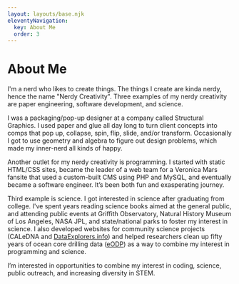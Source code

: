 ```yaml
---
layout: layouts/base.njk
eleventyNavigation:
  key: About Me
  order: 3
---
```


# About Me

I'm a nerd who likes to create things. The things I create are kinda nerdy, hence the name "Nerdy Creativity". Three examples of my nerdy creativity are paper engineering, software development, and science.

I was a packaging/pop-up designer at a company called Structural Graphics. I used paper and glue all day long to turn client concepts into comps that pop up, collapse, spin, flip, slide, and/or transform. Occasionally I got to use geometry and algebra to figure out design problems, which made my inner-nerd all kinds of happy.

Another outlet for my nerdy creativity is programming. I started with static HTML/CSS sites, became the leader of a web team for a Veronica Mars fansite that used a custom-built CMS using PHP and MySQL, and eventually became a software engineer. It’s been both fun and exasperating journey.

Third example is science. I got interested in science after graduating from college. I've spent years reading science books aimed at the general public, and attending public events at Griffith Observatory, Natural History Museum of Los Angeles, NASA JPL, and state/national parks to foster my interest in science. I also developed websites for community science projects (CALeDNA and [DataExplorers.info](https://DataExplorers.info)) and helped researchers clean up fifty years of ocean core drilling data ([eODP](eODP.github.io)) as a way to combine my interest in programming and science.

I’m interested in opportunities to combine my interest in coding, science, public outreach, and increasing diversity in STEM.
